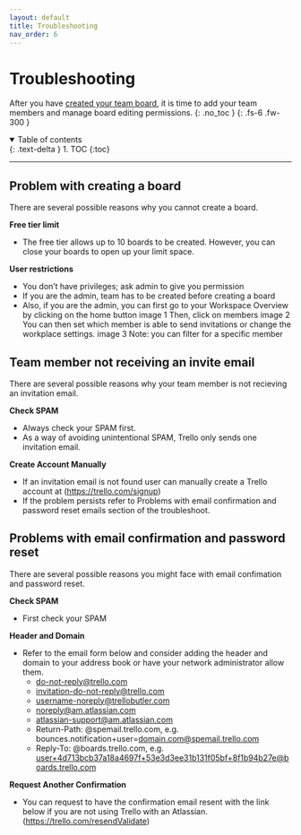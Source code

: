 ```yaml
---
layout: default
title: Troubleshooting
nav_order: 6
---
```


# Troubleshooting
After you have [created your team board](https://cheesypudding.github.io/Jasper-Test-Docs/docs/configuration/), it is time to add your team members and manage board editing permissions.
{: .no_toc }
{: .fs-6 .fw-300 }

<details open markdown="block">
  <summary>
    Table of contents
  </summary>
  {: .text-delta }
1. TOC
{:toc}
</details>


---

## Problem with creating a board
There are several possible reasons why you cannot create a board.


**Free tier limit**
* The free tier allows up to 10 boards to be created. However, you can close your boards to open up your limit space.

**User restrictions**
* You don’t have privileges; ask admin to give you permission
* If you are the admin, team has to be created before creating a board
* Also, if you are the admin, you can first go to your Workspace Overview by clicking on the home button
image 1
Then, click on members 
image 2
You can then set which member is able to send invitations or change the workplace settings.
image 3
Note: you can filter for a specific member

## Team member not receiving an invite email
There are several possible reasons why your team member is not recieving an invitation email.

**Check SPAM**
* Always check your SPAM first. 
* As a way of avoiding unintentional SPAM, Trello only sends one invitation email.

**Create Account Manually**
* If an invitation email is not found user can manually create a Trello account at (https://trello.com/signup)
* If the problem persists refer to Problems with email confirmation and password reset emails section of the troubleshoot.

## Problems with email confirmation and password reset
There are several possible reasons you might face with email confimation and password reset.

**Check SPAM**
* First check your SPAM

**Header and Domain**
* Refer to the email form below and consider adding the header and domain to your address book or have your network administrator allow them.
  * do-not-reply@trello.com
  * invitation-do-not-reply@trello.com
  * username-noreply@trellobutler.com
  * noreply@am.atlassian.com
  * atlassian-support@am.atlassian.com
  * Return-Path: @spemail.trello.com, e.g. bounces.notification+user=domain.com@spemail.trello.com
  * Reply-To: @boards.trello.com, e.g. user+4d713bcb37a18a4697f+53e3d3ee31b131f05bf+8f1b94b27e@boards.trello.com
 
**Request Another Confirmation**
* You can request to have the confirmation email resent with the link below if you are not using Trello with an Atlassian.(https://trello.com/resendValidate) 

